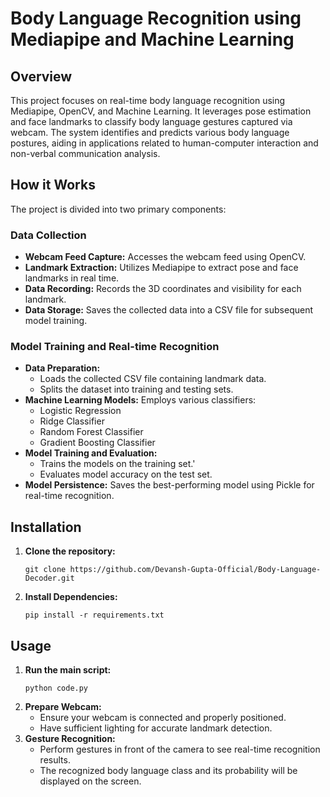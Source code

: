 # Body Language Recognition using Mediapipe and Machine Learning

## **Overview**
This project focuses on real-time body language recognition using Mediapipe, OpenCV, and Machine Learning. It leverages pose estimation and face landmarks to classify body language gestures captured via webcam. The system identifies and predicts various body language postures, aiding in applications related to human-computer interaction and non-verbal communication analysis.

## **How it Works**
The project is divided into two primary components:

### Data Collection
- **Webcam Feed Capture:**
  Accesses the webcam feed using OpenCV.
- **Landmark Extraction:**
  Utilizes Mediapipe to extract pose and face landmarks in real time.
- **Data Recording:**
  Records the 3D coordinates and visibility for each landmark.
- **Data Storage:**
  Saves the collected data into a CSV file for subsequent model training.

### Model Training and Real-time Recognition
- **Data Preparation:**
  - Loads the collected CSV file containing landmark data.
  - Splits the dataset into training and testing sets.
- **Machine Learning Models:**
  Employs various classifiers:
  - Logistic Regression
  - Ridge Classifier
  - Random Forest Classifier
  - Gradient Boosting Classifier
- **Model Training and Evaluation:**
  - Trains the models on the training set.'
  - Evaluates model accuracy on the test set.
- **Model Persistence:**
  Saves the best-performing model using Pickle for real-time recognition.

## **Installation**
1. **Clone the repository:**
   ```
   git clone https://github.com/Devansh-Gupta-Official/Body-Language-Decoder.git
   ```
2. **Install Dependencies:**
   ```
   pip install -r requirements.txt
   ```
   
## **Usage**
1. **Run the main script:**
   ```
   python code.py
   ```
2. **Prepare Webcam:**
   - Ensure your webcam is connected and properly positioned.
   - Have sufficient lighting for accurate landmark detection.
3. **Gesture Recognition:**
   - Perform gestures in front of the camera to see real-time recognition results.
   - The recognized body language class and its probability will be displayed on the screen.
  




